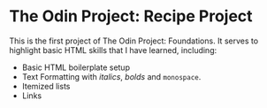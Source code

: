 # The Odin Project: Recipe Project

This is the first project of The Odin Project: Foundations. It serves to highlight basic HTML skills that I have learned, including:

* Basic HTML boilerplate setup
* Text Formatting with *italics*, *bolds* and `monospace`.
* Itemized lists
* Links